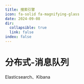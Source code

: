 ```yaml
---
title: 搜索引擎
icon: fa-solid fa-magnifying-glass
date: 2024-09-08
dir:
  collapsible: true
  link: false
index: false
---
```


# 分布式-消息队列

Elasticsearch、Kibana